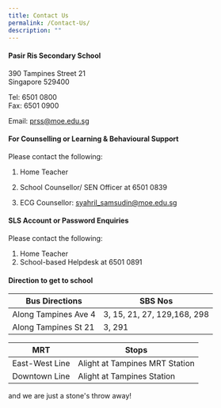 ```yaml
---
title: Contact Us
permalink: /Contact-Us/
description: ""
---
```

#### Pasir Ris Secondary School
390 Tampines Street 21&nbsp;  
Singapore 529400

Tel: 6501 0800 <br>
Fax: 6501 0900

Email: prss@moe.edu.sg


#### For Counselling or Learning &amp; Behavioural Support

Please contact the following:

1. Home Teacher

2. School Counsellor/ SEN Officer at 6501 0839

3. ECG Counsellor: syahril_samsudin@moe.edu.sg

#### SLS Account or Password Enquiries

Please contact the following:

1. Home Teacher
2.  School-based Helpdesk at 6501 0891

#### Direction to get to school

| Bus Directions | SBS Nos | 
| -------- | -------- | 
| Along Tampines Ave 4  | 3, 15, 21, 27, 129,168, 298     | 
| Along Tampines St 21 | 3, 291 | 



| MRT | Stops | 
| -------- | -------- | 
| East-West Line  | Alight at Tampines MRT Station  |
| Downtown Line | Alight at Tampines Station  | 

and we are just a stone's throw away!
